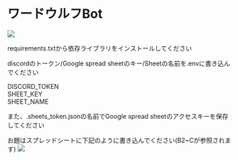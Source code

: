 # ワードウルフBot
![](https://user-images.githubusercontent.com/45391880/146644400-6417f78e-7313-48fa-9ca9-faae01f7a54e.png)

requirements.txtから依存ライブラリをインストールしてください

discordのトークン/Google spread sheetのキー/Sheetの名前を.envに書き込んでください

DISCORD_TOKEN  
SHEET_KEY  
SHEET_NAME  

また、.sheets_token.jsonの名前でGoogle spread sheetのアクセスキーを保存してください

お題はスプレッドシートに下記のように書き込んでください(B2~Cが参照されます)
![](https://user-images.githubusercontent.com/45391880/146644368-c9dd73d9-c1da-4ee2-af71-063e737c57c9.png)


